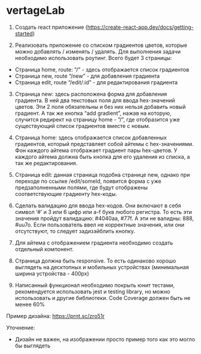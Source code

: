 # vertageLab

1. Создать react приложение (https://create-react-app.dev/docs/getting-started)

2. Реализовать приложение со списком градиентов цветов, которые можно добавлять / изменять / удалять. Для выполнения задачи необходимо использовать роутинг. 
Всего будет 3 страницы:
- Страница home, route: “/” - здесь отображается список градиентов
- Страница new, route “/new” - для добавления градиента
- Страница edit, route “/edit/:id” - для редактирования градиента

3. Страница new:
здесь расположена форма для добавления градиента. В ней два текстовых поля для ввода hex-значений цветов. Эти 2 поля обязательны и без них нельзя добавить новый градиент. 
А так же кнопка “add gradient”, нажав на которую, случится редирект на страницу home - “/”, где отобразится уже существующий список градиентов вместе с новым.

4. Страница home:
здесь отображается список добавленных градиентов, который представляет собой айтемы с hex-значениями. 
Фон каждого айтема отображает градиент пары hex-цветов. У каждого айтема должна быть кнопка для его удаления из списка, а так же редактирования.

5. Страница edit:
данная страница подобна странице new, однако при переходе по ссылке /edit/someId, появится форма с уже предзаполненными полями, 
где будут отображены соответствующие градиенту hex-коды.

6. Сделать валидацию для ввода hex-кодов. Они включают в себя символ ‘#’ и 3 или 6 цифр или a-f букв любого регистра. 
То есть эти значения пройдут валидацию: #4040aa, #77f. А эти не валидны: 888, #uu7o. 
Если пользователь ввел не корректные значения, или они отсутствуют, то следует задизэйблить кнопку.

7. Для айтема с отображением градиента необходимо создать отдельный компонент.

8. Страница должна быть responsive. То есть одинаково хорошо выглядеть на десктопных и мобильных устройствах (минимальная ширина устройства - 400px)

9. Написанный функционал необходимо покрыть юнит тестами, рекомендуется использовать jest и testing library, 
но можно использовать и другие библиотеки. Code Coverage должен быть не менее 60%

Пример дизайна: https://prnt.sc/zro51r

Уточнение:

- Дизайн не важен, на изображении просто пример того как это могло бы выглядеть
